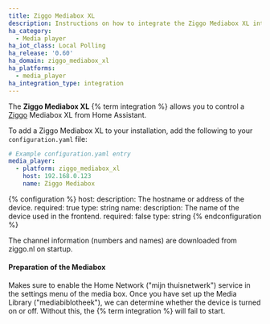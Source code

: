 ```yaml
---
title: Ziggo Mediabox XL
description: Instructions on how to integrate the Ziggo Mediabox XL into Home Assistant.
ha_category:
  - Media player
ha_iot_class: Local Polling
ha_release: '0.60'
ha_domain: ziggo_mediabox_xl
ha_platforms:
  - media_player
ha_integration_type: integration
---
```


The **Ziggo Mediabox XL** {% term integration %} allows you to control a [Ziggo](https://www.ziggo.nl/) Mediabox XL from Home Assistant.

To add a Ziggo Mediabox XL to your installation, add the following to your `configuration.yaml` file:

```yaml
# Example configuration.yaml entry
media_player:
  - platform: ziggo_mediabox_xl
    host: 192.168.0.123
    name: Ziggo Mediabox
```

{% configuration %}
  host:
    description: The hostname or address of the device.
    required: true
    type: string
  name:
    description: The name of the device used in the frontend.
    required: false
    type: string
{% endconfiguration %}

The channel information (numbers and names) are downloaded from ziggo.nl on startup.

#### Preparation of the Mediabox

Makes sure to enable the Home Network ("mijn thuisnetwerk") service in the settings menu of the media box. Once you have set up the Media Library ("mediabiblotheek"), we can determine whether the device is turned on or off. Without this, the {% term integration %} will fail to start.
